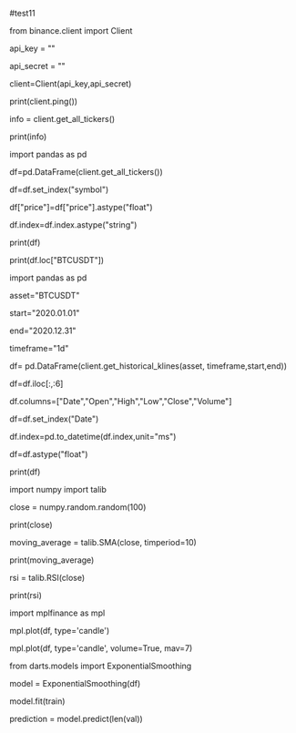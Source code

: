 #test11

from binance.client import Client

api_key = ""

api_secret = ""

client=Client(api_key,api_secret)

print(client.ping())

info = client.get_all_tickers()

print(info)

import pandas as pd

df=pd.DataFrame(client.get_all_tickers())

df=df.set_index("symbol")

df["price"]=df["price"].astype("float")

df.index=df.index.astype("string")

print(df)

print(df.loc["BTCUSDT"])

import pandas as pd

asset="BTCUSDT"

start="2020.01.01"

end="2020.12.31"

timeframe="1d"

df= pd.DataFrame(client.get_historical_klines(asset, timeframe,start,end))

df=df.iloc[:,:6]

df.columns=["Date","Open","High","Low","Close","Volume"]

df=df.set_index("Date")

df.index=pd.to_datetime(df.index,unit="ms")

df=df.astype("float")

print(df)

import numpy
import talib


close = numpy.random.random(100)

print(close)

moving_average = talib.SMA(close, timperiod=10)

print(moving_average)

rsi = talib.RSI(close)

print(rsi)

import mplfinance as mpl

mpl.plot(df, type='candle')

mpl.plot(df, type='candle', volume=True, mav=7)

from darts.models import ExponentialSmoothing

model = ExponentialSmoothing(df)

model.fit(train)

prediction = model.predict(len(val))
